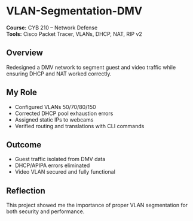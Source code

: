 # VLAN-Segmentation-DMV

**Course:** CYB 210 – Network Defense  
**Tools:** Cisco Packet Tracer, VLANs, DHCP, NAT, RIP v2  

## Overview
Redesigned a DMV network to segment guest and video traffic while ensuring DHCP and NAT worked correctly.

## My Role
- Configured VLANs 50/70/80/150  
- Corrected DHCP pool exhaustion errors  
- Assigned static IPs to webcams  
- Verified routing and translations with CLI commands  

## Outcome
- Guest traffic isolated from DMV data  
- DHCP/APIPA errors eliminated  
- Video VLAN secured and fully functional  

## Reflection
This project showed me the importance of proper VLAN segmentation for both security and performance.
